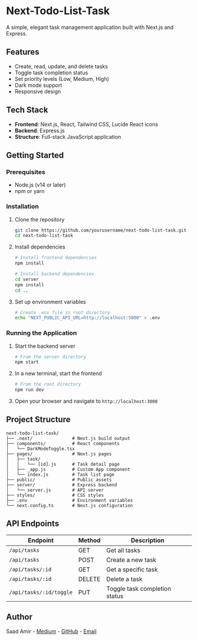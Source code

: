 # Next-Todo-List-Task

A simple, elegant task management application built with Next.js and Express.

## Features

- Create, read, update, and delete tasks
- Toggle task completion status
- Set priority levels (Low, Medium, High)
- Dark mode support
- Responsive design

## Tech Stack

- **Frontend**: Next.js, React, Tailwind CSS, Lucide React icons
- **Backend**: Express.js
- **Structure**: Full-stack JavaScript application

## Getting Started

### Prerequisites

- Node.js (v14 or later)
- npm or yarn

### Installation

1. Clone the repository
   ```bash
   git clone https://github.com/yourusername/next-todo-list-task.git
   cd next-todo-list-task
   ```

2. Install dependencies
   ```bash
   # Install frontend dependencies
   npm install
   
   # Install backend dependencies
   cd server
   npm install
   cd ..
   ```

3. Set up environment variables
   ```bash
   # Create .env file in root directory
   echo "NEXT_PUBLIC_API_URL=http://localhost:5000" > .env
   ```

### Running the Application

1. Start the backend server
   ```bash
   # From the server directory
   npm start
   ```

2. In a new terminal, start the frontend
   ```bash
   # From the root directory
   npm run dev
   ```

3. Open your browser and navigate to `http://localhost:3000`

## Project Structure

```
next-todo-list-task/
├── .next/               # Next.js build output
├── components/          # React components
│   └── DarkModeToggle.tsx
├── pages/               # Next.js pages
│   ├── task/
│   │   └── [id].js      # Task detail page
│   ├── _app.js          # Custom App component
│   └── index.js         # Task list page
├── public/              # Public assets
├── server/              # Express backend
│   └── server.js        # API server
├── styles/              # CSS styles
├── .env                 # Environment variables
└── next.config.ts       # Next.js configuration
```

## API Endpoints

| Endpoint | Method | Description |
|----------|--------|-------------|
| `/api/tasks` | GET | Get all tasks |
| `/api/tasks` | POST | Create a new task |
| `/api/tasks/:id` | GET | Get a specific task |
| `/api/tasks/:id` | DELETE | Delete a task |
| `/api/tasks/:id/toggle` | PUT | Toggle task completion status |

## Author

Saad Amir - [Medium](https://medium.com/@saadamir1) - [GitHub](https://github.com/saadamir1) - [Email](mailto:saadamir070@gmail.com)